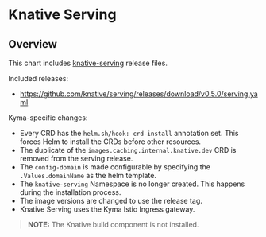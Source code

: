 # Knative Serving

## Overview

This chart includes [knative-serving](https://github.com/knative/docs/tree/master/docs/serving) release files.

Included releases:
 * https://github.com/knative/serving/releases/download/v0.5.0/serving.yaml

Kyma-specific changes:
 * Every CRD has the `helm.sh/hook: crd-install` annotation set. This forces Helm to install the CRDs before other resources.
 * The duplicate of the `images.caching.internal.knative.dev` CRD is removed from the serving release.
 * The `config-domain` is made configurable by specifying the `.Values.domainName` as the helm template.
 * The `knative-serving` Namespace is no longer created. This happens during the installation process.
 * The image versions are changed to use the release tag.
 * Knative Serving uses the Kyma Istio Ingress gateway.

> **NOTE:** The Knative build component is not installed.
